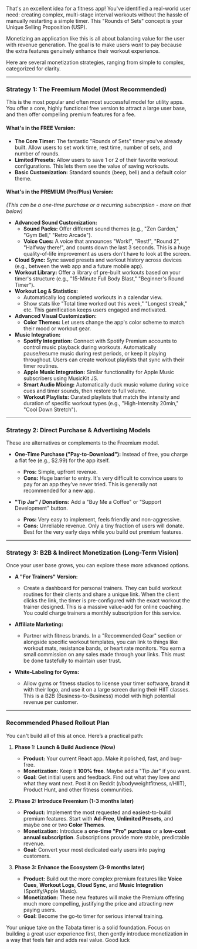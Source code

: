 That's an excellent idea for a fitness app! You've identified a real-world user need: creating complex, multi-stage interval workouts without the hassle of manually restarting a simple timer. This "Rounds of Sets" concept is your Unique Selling Proposition (USP).

Monetizing an application like this is all about balancing value for the user with revenue generation. The goal is to make users *want* to pay because the extra features genuinely enhance their workout experience.

Here are several monetization strategies, ranging from simple to complex, categorized for clarity.

---

### Strategy 1: The Freemium Model (Most Recommended)

This is the most popular and often most successful model for utility apps. You offer a core, highly functional free version to attract a large user base, and then offer compelling premium features for a fee.

#### **What's in the FREE Version:**

*   **The Core Timer:** The fantastic "Rounds of Sets" timer you've already built. Allow users to set work time, rest time, number of sets, and number of rounds.
*   **Limited Presets:** Allow users to save 1 or 2 of their favorite workout configurations. This lets them see the value of saving workouts.
*   **Basic Customization:** Standard sounds (beep, bell) and a default color theme.

#### **What's in the PREMIUM (Pro/Plus) Version:**
*(This can be a one-time purchase or a recurring subscription - more on that below)*

*   **Advanced Sound Customization:**
    *   **Sound Packs:** Offer different sound themes (e.g., "Zen Garden," "Gym Bell," "Retro Arcade").
    *   **Voice Cues:** A voice that announces "Work!", "Rest!", "Round 2", "Halfway there!", and counts down the last 3 seconds. This is a huge quality-of-life improvement as users don't have to look at the screen.
*   **Cloud Sync:** Sync saved presets and workout history across devices (e.g., between the web app and a future mobile app).
*   **Workout Library:** Offer a library of pre-built workouts based on your timer's structure (e.g., "15-Minute Full Body Blast," "Beginner's Round Timer").
*   **Workout Log & Statistics:**
    *   Automatically log completed workouts in a calendar view.
    *   Show stats like "Total time worked out this week," "Longest streak," etc. This gamification keeps users engaged and motivated.
*   **Advanced Visual Customization:**
    *   **Color Themes:** Let users change the app's color scheme to match their mood or workout gear.
*   **Music Integration:**
    *   **Spotify Integration:** Connect with Spotify Premium accounts to control music playback during workouts. Automatically pause/resume music during rest periods, or keep it playing throughout. Users can create workout playlists that sync with their timer routines.
    *   **Apple Music Integration:** Similar functionality for Apple Music subscribers using MusicKit JS.
    *   **Smart Audio Mixing:** Automatically duck music volume during voice cues and timer sounds, then restore to full volume.
    *   **Workout Playlists:** Curated playlists that match the intensity and duration of specific workout types (e.g., "High-Intensity 20min," "Cool Down Stretch").

---

### Strategy 2: Direct Purchase & Advertising Models

These are alternatives or complements to the Freemium model.

*   **One-Time Purchase ("Pay-to-Download"):** Instead of free, you charge a flat fee (e.g., $2.99) for the app itself.
    *   **Pros:** Simple, upfront revenue.
    *   **Cons:** Huge barrier to entry. It's very difficult to convince users to pay for an app they've never tried. This is generally not recommended for a new app.

*   **"Tip Jar" / Donations:** Add a "Buy Me a Coffee" or "Support Development" button.
    *   **Pros:** Very easy to implement, feels friendly and non-aggressive.
    *   **Cons:** Unreliable revenue. Only a tiny fraction of users will donate. Best for the very early days while you build out premium features.


---

### Strategy 3: B2B & Indirect Monetization (Long-Term Vision)

Once your user base grows, you can explore these more advanced options.

*   **A "For Trainers" Version:**
    *   Create a dashboard for personal trainers. They can build workout routines for their clients and share a unique link. When the client clicks the link, the timer is pre-configured with the exact workout the trainer designed. This is a massive value-add for online coaching. You could charge trainers a monthly subscription for this service.

*   **Affiliate Marketing:**
    *   Partner with fitness brands. In a "Recommended Gear" section or alongside specific workout templates, you can link to things like workout mats, resistance bands, or heart rate monitors. You earn a small commission on any sales made through your links. This must be done tastefully to maintain user trust.

*   **White-Labeling for Gyms:**
    *   Allow gyms or fitness studios to license your timer software, brand it with their logo, and use it on a large screen during their HIIT classes. This is a B2B (Business-to-Business) model with high potential revenue per customer.

---

### Recommended Phased Rollout Plan

You can't build all of this at once. Here’s a practical path:

1.  **Phase 1: Launch & Build Audience (Now)**
    *   **Product:** Your current React app. Make it polished, fast, and bug-free.
    *   **Monetization:** Keep it **100% free**. Maybe add a "Tip Jar" if you want.
    *   **Goal:** Get initial users and feedback. Find out what they love and what they want next. Post it on Reddit (r/bodyweightfitness, r/HIIT), Product Hunt, and other fitness communities.

2.  **Phase 2: Introduce Freemium (1-3 months later)**
    *   **Product:** Implement the most requested and easiest-to-build premium features. Start with **Ad-Free**, **Unlimited Presets**, and maybe one or two **Color Themes**.
    *   **Monetization:** Introduce a **one-time "Pro" purchase** or a **low-cost annual subscription**. Subscriptions provide more stable, predictable revenue.
    *   **Goal:** Convert your most dedicated early users into paying customers.

3.  **Phase 3: Enhance the Ecosystem (3-9 months later)**
    *   **Product:** Build out the more complex premium features like **Voice Cues**, **Workout Logs**, **Cloud Sync**, and **Music Integration** (Spotify/Apple Music).
    *   **Monetization:** These new features will make the Premium offering much more compelling, justifying the price and attracting new paying users.
    *   **Goal:** Become the go-to timer for serious interval training.

Your unique take on the Tabata timer is a solid foundation. Focus on building a great user experience first, then gently introduce monetization in a way that feels fair and adds real value. Good luck
